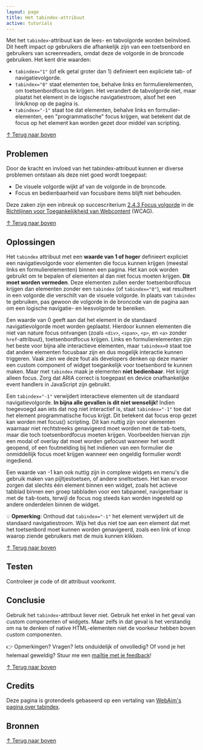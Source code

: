 ```yaml
---
layout: page
title: Het tabindex-attribuut
active: tutorials
---
```


Met het <code>tabindex</code>-attribuut kan de lees- en tabvolgorde worden beïnvloed. Dit heeft impact op gebruikers die afhankelijk zijn van een toetsenbord en gebruikers van screenreaders, omdat deze de volgorde in de broncode gebruiken. Het kent drie waarden:

- <code>tabindex="1"</code> (of elk getal groter dan 1) definieert een expliciete tab- of navigatievolgorde.
- <code>tabindex="0"</code> staat elementen toe, behalve links en formulierelementen, om toetsenbordfocus te krijgen. Het verandert de tabvolgorde niet, maar plaatst het element in de logische navigatiestroom, alsof het een link/knop op de pagina is.
- <code>tabindex="-1"</code> staat toe dat elementen, behalve links en formulier-elementen, een "programmatische" focus krijgen, wat betekent dat de focus op het element kan worden gezet door middel van scripting.

<p class="toplink">
  <a href="#top" title="Terug naar boven">&uarr; Terug naar boven</a>
</p>

## Problemen

Door de kracht en invloed van het tabindex-attribuut kunnen er diverse problemen ontstaan als deze niet goed wordt toegepast:

- De visuele volgorde wijkt af van de volgorde in de broncode.
- Focus en bedienbaarheid van focusbare items blijft niet behouden.

Deze zaken zijn een inbreuk op succescriterium <a href="https://www.w3.org/Translations/WCAG21-nl/#focus-volgorde">2.4.3 Focus volgorde</a> in de <a href="https://www.w3.org/Translations/WCAG21-nl/">Richtlijnen voor Toegankelijkheid van Webcontent</a> (WCAG).

<p class="toplink">
  <a href="#top" title="Terug naar boven">&uarr; Terug naar boven</a>
</p>

## Oplossingen

Het <code>tabindex</code> attribuut met een <b>waarde van 1 of hoger</b> definieert expliciet een navigatievolgorde voor elementen die focus kunnen krijgen (meestal links en formulierelementen) binnen een pagina. Het kan ook worden gebruikt om te bepalen of elementen al dan niet focus moeten krijgen. <strong>Dit moet worden vermeden</strong>. Deze elementen zullen eerder toetsenbordfocus krijgen dan elementen zonder een <code>tabindex</code> (of <code>tabindex="0"</code>), wat resulteert in een volgorde die verschilt van de visuele volgorde. In plaats van <code>tabindex</code> te gebruiken, pas gewoon de volgorde in de broncode van de pagina aan om een logische navigatie- en leesvolgorde te bereiken.

Een waarde van 0 geeft aan dat het element in de standaard navigatievolgorde moet worden geplaatst. Hierdoor kunnen elementen die niet van nature focus ontvangen (zoals <code>&lt;div&gt;</code>, <code>&lt;span&gt;</code>, <code>&lt;p&gt;</code>, en <code>&lt;a&gt;</code> zonder <code>href</code>-attribuut), toetsenbordfocus krijgen. Links en formulierelementen zijn het beste voor bijna alle interactieve elementen, maar <code>tabindex=0</code> staat toe dat andere elementen focusbaar zijn en dus mogelijk interactie kunnen triggeren. Vaak zien we deze fout als developers denken op deze manier een <span lang="en">custom</span> component of widget toegankelijk voor toetsenbord te kunnen maken. Maar met <code>tabindex</code> maak je elementen <strong>niet bedienbaar</strong>. Het krijgt alleen focus. Zorg dat ARIA correct is toegepast en device onafhankelijke event handlers in JavaScript zijn gebruikt.


Een <code>tabindex="-1"</code> verwijdert interactieve elementen uit de standaard navigatievolgorde. <strong>In bijna alle gevallen is dit niet wenselijk!</strong> Indien toegevoegd aan iets dat nog niet interactief is, staat <code>tabindex="-1"</code> toe dat het element programmatische focus krijgt. Dit betekent dat focus erop gezet kan worden met focus() scripting. Dit kan nuttig zijn voor elementen waarnaar niet rechtstreeks genavigeerd moet worden met de <kbd>tab</kbd>-toets, maar die toch toetsenbordfocus moeten krijgen. Voorbeelden hiervan zijn een modal of overlay dat moet worden gefocust wanneer het wordt geopend, of een foutmelding bij het indienen van een formulier die onmiddellijk focus moet krijgen wanneer een ongeldig formulier wordt ingediend.

Een waarde van -1 kan ook nuttig zijn in complexe widgets en menu's die gebruik maken van pijltjestoetsen, of andere sneltoetsen. Het kan ervoor zorgen dat slechts één element binnen een widget, zoals het actieve tabblad binnen een groep tabbladen voor een tabpaneel, navigeerbaar is met de <kbd>tab</kbd>-toets, terwijl de focus nog steeds kan worden ingesteld op andere onderdelen binnen de widget.

<div class="opmerking">
<p>💡 <b>Opmerking</b>: Onthoud dat <code>tabindex="-1"</code> het element verwijdert uit de standaard navigatiestroom. Wijs het dus niet toe aan een element dat met het toetsenbord moet kunnen worden genavigeerd, zoals een link of knop waarop ziende gebruikers met de muis kunnen klikken.</p>
</div>

<p class="toplink">
  <a href="#top" title="Terug naar boven">&uarr; Terug naar boven</a>
</p>

## Testen

Controleer je code of dit attribuut voorkomt. 

## Conclusie

Gebruik het <code>tabindex</code>-attribuut liever niet. Gebruik het enkel in het geval van <span lang="en">custom</span> componenten of widgets. Maar zelfs in dat geval is het verstandig om na te denken of <span lang="en">native</span> HTML-elementen niet de voorkeur hebben boven <span lang="en">custom</span> componenten.

<div class="opmerking">
<p>👉️ Opmerkingen? Vragen? Iets onduidelijk of onvolledig? Of vond je het helemaal geweldig? Stuur me een <a href="mailto:sophie@sophieschoice.net">mailtje met je feedback</a>!</p>
</div>

 <p class="toplink">
  <a href="#top" title="Terug naar boven">&uarr; Terug naar boven</a>
</p>

## Credits

Deze pagina is grotendeels gebaseerd op een vertaling van <a href="https://webaim.org/techniques/keyboard/tabindex">WebAim's pagina over tabindex</a>.

## Bronnen

<p class="toplink">
  <a href="#top" title="Terug naar boven">&uarr; Terug naar boven</a>
</p>